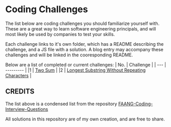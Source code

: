 # Coding Challenges

The list below are coding challenges you should familiarize yourself with.  These are a great way to learn software engineering principals, and will most likely be used by companies to test your skills.

Each challenge links to it's own folder, which has a README describing the challenge, and a JS file with a solution.  A blog entry may accompany these challenges and will be linked in the cooresponding README.

Below are a list of completed or current challenges:
| No. | Challenge |
| --- | --------- |
|1    | [Two Sum](Solutions/1.%20TWO_SUM.md) |
|2    | [Longest Substring Without Repeating Characters](Solutions/2.%20LONGEST_SUBSTRING_WITHOUT_REPEATING_CHARACTERS.md) |

## CREDITS

The list above is a condensed list from the repository [FAANG-Coding-Interview-Questions](https://github.com/ombharatiya/FAANG-Coding-Interview-Questions/tree/main)

All solutions in this repository are of my own creation, and are free to share.